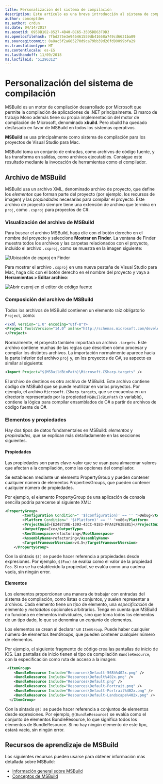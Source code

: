 ```yaml
---
title: Personalización del sistema de compilación
description: Este artículo es una breve introducción al sistema de compilación MSBuild utilizado por Visual Studio para Mac
author: conceptdev
ms.author: crdun
ms.date: 04/14/2017
ms.assetid: 6958B102-8527-4B40-BC65-3505DB63F9D3
ms.openlocfilehash: 7fbd275e3e946461559db41668a749cd6631ba09
ms.sourcegitcommit: 0a8ac5f2a685270d9ca79bb39d26fd90099bfa29
ms.translationtype: HT
ms.contentlocale: es-ES
ms.lasthandoff: 11/09/2018
ms.locfileid: "51296312"
---
```

# <a name="customizing-the-build-system"></a>Personalización del sistema de compilación

MSBuild es un motor de compilación desarrollado por Microsoft que permite la compilación de aplicaciones de .NET principalmente. El marco de trabajo Mono además tiene su propia implementación del motor de compilación de Microsoft, denominado **xbuild**. Pero xbuild ha quedado desfasado en favor de MSBuild en todos los sistemas operativos.

**MSBuild** se usa principalmente como sistema de compilación para los proyectos de Visual Studio para Mac.

MSBuild toma un conjunto de entradas, como archivos de código fuente, y las transforma en salidas, como archivos ejecutables. Consigue este resultado mediante la invocación de herramientas como el compilador.

## <a name="msbuild-file"></a>Archivo de MSBuild

MSBuild usa un archivo XML, denominado archivo de proyecto, que define los *elementos* que forman parte del proyecto (por ejemplo, los recursos de imagen) y las *propiedades* necesarias para compilar el proyecto. Este archivo de proyecto siempre tiene una extensión de archivo que termina en `proj`, como `.csproj` para proyectos de C#.

### <a name="viewing-the-msbuild-file"></a>Visualización del archivo de MSBuild

Para buscar el archivo MSBuild, haga clic con el botón derecho en el nombre del proyecto y seleccione **Mostrar en Finder**. La ventana de Finder muestra todos los archivos y las carpetas relacionados con el proyecto, incluido el archivo `.csproj`, como se muestra en la imagen siguiente:

![Ubicación de csproj en Finder](media/customizing-build-system-image1.png)

Para mostrar el archivo `.csproj` en una nueva pestaña de Visual Studio para Mac, haga clic con el botón derecho en el nombre del proyecto y vaya a **Herramientas > Editar archivo**:

![Abrir csproj en el editor de código fuente](media/customizing-build-system-image2.png)

### <a name="composition-of-the-msbuild-file"></a>Composición del archivo de MSBuild

Todos los archivos de MSBuild contienen un elemento raíz obligatorio `Project`, como:

```xml
<?xml version="1.0" encoding="utf-8"?>
<Project ToolsVersion="14.0" xmlns="http://schemas.microsoft.com/developer/msbuild/2003">
</Project>
```

Normalmente, el proyecto también importará un archivo `.targets`. Este archivo contiene muchas de las reglas que describen cómo procesar y compilar los distintos archivos. La importación normalmente aparece hacia la parte inferior del archivo `proj` y, en los proyectos de C#, su aspecto es similar al siguiente:

```xml
<Import Project="$(MSBuildBinPath)\Microsoft.CSharp.targets" />
```

El archivo de destinos es otro archivo de MSBuild. Este archivo contiene código de MSBuild que se puede reutilizar en varios proyectos. Por ejemplo, el archivo `Microsoft.CSharp.targets`, que se encuentra en un directorio representado por la propiedad `MSBuildBinPath` (o variable), contiene la lógica para compilar ensamblados de C# a partir de archivos de código fuente de C#.

### <a name="items-and-properties"></a>Elementos y propiedades

Hay dos tipos de datos fundamentales en MSBuild: *elementos* y *propiedades*, que se explican más detalladamente en las secciones siguientes.

#### <a name="properties"></a>Propiedades

Las propiedades son pares clave-valor que se usan para almacenar valores que afectan a la compilación, como las opciones del compilador.

Se establecen mediante un elemento PropertyGroup y pueden contener cualquier número de elementos PropertiesGroups, que pueden contener cualquier número de propiedades.

Por ejemplo, el elemento PropertyGroup de una aplicación de consola sencilla podría parecerse al siguiente XML:

```xml
<PropertyGroup>
        <Configuration Condition=" '$(Configuration)' == '' ">Debug</Configuration>
        <Platform Condition=" '$(Platform)' == '' ">x86</Platform>
        <ProjectGuid>{E248730E-1393-43CC-9183-FFA42F63BE81}</ProjectGuid>
        <OutputType>Exe</OutputType>
        <RootNamespace>refactoring</RootNamespace>
        <AssemblyName>refactoring</AssemblyName>
        <TargetFrameworkVersion>v4.5</TargetFrameworkVersion>
    </PropertyGroup>
```

Con la sintaxis `$()` se puede hacer referencia a propiedades desde expresiones. Por ejemplo, `$(Foo)` se evalúa como el valor de la propiedad `Foo`. Si no se ha establecido la propiedad, se evalúa como una cadena vacía, sin ningún error.

#### <a name="items"></a>Elementos

Los elementos proporcionan una manera de trabajar con entradas del sistema de compilación, como listas o conjuntos, y suelen representar a archivos. Cada elemento tiene un *tipo* de elemento, una *especificación* de elemento y *metadatos* opcionales arbitrarios. Tenga en cuenta que MSBuild no funciona en elementos individuales, sino que toma todos los elementos de un tipo dado, lo que se denomina un *conjunto* de elementos.

Los elementos se crean al declarar un `ItemGroup`. Puede haber cualquier número de elementos ItemGroups, que pueden contener cualquier número de elementos.

Por ejemplo, el siguiente fragmento de código crea las pantallas de inicio de iOS. Las pantallas de inicio tienen el tipo de compilación `BundleResource`, con la especificación como ruta de acceso a la imagen:

```xml
 <ItemGroup>
    <BundleResource Include="Resources\Default-568h%402x.png" />
    <BundleResource Include="Resources\Default%402x.png" />
    <BundleResource Include="Resources\Default.png" />
    <BundleResource Include="Resources\Default-Portrait.png" />
    <BundleResource Include="Resources\Default-Portrait%402x.png" />
    <BundleResource Include="Resources\Default-Landscape%402x.png" />
  </ItemGroup>
 ```

 Con la sintaxis `@()` se puede hacer referencia a conjuntos de elementos desde expresiones. Por ejemplo, `@(BundleResource)` se evalúa como el conjunto de elementos BundleResource, lo que significa todos los elementos de BundleResource. Si no hay ningún elemento de este tipo, estará vacío, sin ningún error.

## <a name="resources-for-learning-msbuild"></a>Recursos de aprendizaje de MSBuild

Los siguientes recursos pueden usarse para obtener información más detallada sobre MSBuild:

* [Información general sobre MSBuild](/visualstudio/msbuild/msbuild)
* [Conceptos de MSBuild](/visualstudio/msbuild/msbuild-concepts)
